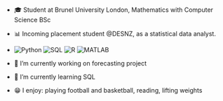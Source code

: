 - 🎓 Student at Brunel University London, Mathematics with Computer Science BSc
- 📊 Incoming placement student @DESNZ, as a statistical data analyst.
-
  ![Python](https://img.shields.io/badge/Python-3776AB?style=for-the-badge&logo=python&logoColor=white)
  ![SQL](https://img.shields.io/badge/SQL-4479A1?style=for-the-badge&logo=sql&logoColor=white)
  ![R](https://img.shields.io/badge/R-276DC3?style=for-the-badge&logo=r&logoColor=white)
  ![MATLAB](https://img.shields.io/badge/MATLAB-0076A8?style=for-the-badge&logo=mathworks&logoColor=white)


- 🔭 I’m currently working on forecasting project
- 🌱 I’m currently learning SQL 
- 😁 I enjoy: playing football and basketball, reading, lifting weights
